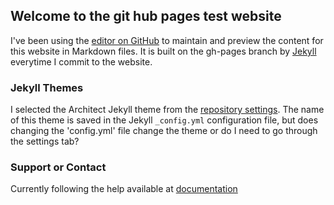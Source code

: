 ## Welcome to the git hub pages test website

I've been using the [editor on GitHub](https://github.com/thorerismann/git-tests/edit/gh-pages/index.md) to maintain and preview the content for this website in Markdown files. It is built on the gh-pages branch by [Jekyll](https://jekyllrb.com/) everytime I commit to the website.

### Jekyll Themes

I selected the Architect Jekyll theme from the [repository settings](https://github.com/thorerismann/git-tests/settings/pages). The name of this theme is saved in the Jekyll `_config.yml` configuration file, but does changing the 'config.yml' file change the theme or do I need to go through the settings tab?

### Support or Contact

Currently following the help available at [documentation](https://docs.github.com/categories/github-pages-basics/)
